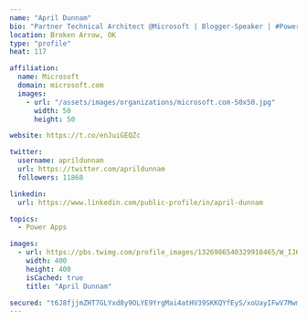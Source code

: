 ```yaml
---
name: "April Dunnam"
bio: "Partner Technical Architect @Microsoft | Blogger-Speaker | #PowerApps, #PowerAutomate, #Office365, #SharePoint | #WIT | #Karaoke Queen"
location: Broken Arrow, OK
type: "profile"
heat: 117

affiliation:
  name: Microsoft
  domain: microsoft.com
  images:
    - url: "/assets/images/organizations/microsoft.com-50x50.jpg"
      width: 50
      height: 50

website: https://t.co/enJuiGEQZc

twitter:
  username: aprildunnam
  url: https://twitter.com/aprildunnam
  followers: 11868

linkedin:
  url: https://www.linkedin.com/public-profile/in/april-dunnam

topics:
  - Power Apps

images:
  - url: https://pbs.twimg.com/profile_images/1326986540329918465/W_IJ6Ih2_400x400.jpg
    width: 400
    height: 400
    isCached: true
    title: "April Dunnam"

secured: "t6J8fjjmZHT7GLYxd8y9OLYE9YrgMai4atHV39SKKQYfEyS/xoUayIFwV7MwmB47TttquOp3b1Y73tztaDnz1fs6z9meHGC/yKAM6gG5kin6kNxxfEOLAxpz/VS4yLA7oZZgiyHTvU60BMVXxQEQ7QcIO3txdwEuMmWmNY/ccGXmYY3I/MNqaJkJZgL2r3+DmRcZAYiT2uC3PF4vBEkF8KJvNDbmnvIrqPKbXo2QuFw3zQxzJLlh+iQIh0syCut+G55lTtrVCo1xUZkl9kqwVJJX4DH5MmyWnjGydjrS1qBQQFohwk2Yo/u9Hga9eFDaqOiw4Eh+bEDX1GV+lm9QioPozY8gwJAoKi/2SAjSk3QKSUt9KzK04C2eDTaapQXd2cnKZwgrPK2XtS4xNe+d5dn2cQYM9/5tY2PV00Oastg=;7xgOFD6ezwNLCLgF5iUi0A=="
---
```



